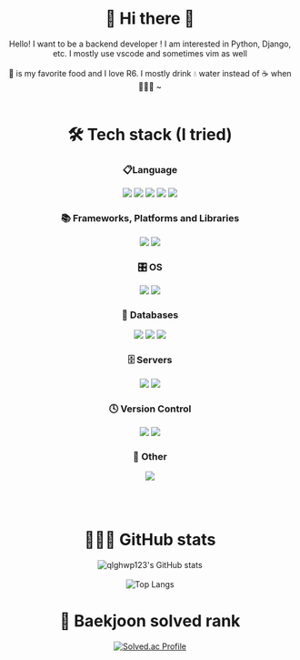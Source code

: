 <!--
**qlghwp123/qlghwp123** is a ✨ _special_ ✨ repository because its `README.md` (this file) appears on your GitHub profile.

Here are some ideas to get you started:

- 🔭 I’m currently working on ...
- 🌱 I’m currently learning ...
- 👯 I’m looking to collaborate on ...
- 🤔 I’m looking for help with ...
- 💬 Ask me about ...
- 📫 How to reach me: ...
- 😄 Pronouns: ...
- ⚡ Fun fact: ...
-->

<div align="center">
  
  # 👋 Hi there 👋  
  Hello! I want to be a backend developer ! 
  I am interested in Python, Django, etc.
  I mostly use vscode and sometimes vim as well  
  <br>
  🍕 is my favorite food and I love R6. 
  I mostly drink 💧 water instead of ☕️ when 👨🏻‍💻 ~
  <br><br>
  
  # 🛠️ Tech stack (I tried)
  ### 📋Language
  <img src="https://img.shields.io/badge/c-%2300599C.svg?style=for-the-badge&logo=c&logoColor=white">
  <img src="https://img.shields.io/badge/c++-00599C?style=for-the-badge&logo=c%2B%2B&logoColor=white">
  <img src="https://img.shields.io/badge/python-3670A0?style=for-the-badge&logo=python&logoColor=ffdd54">
  <img src="https://img.shields.io/badge/html5-E34F26?style=for-the-badge&logo=html5&logoColor=white">
  <img src="https://img.shields.io/badge/css3-%231572B6.svg?style=for-the-badge&logo=css3&logoColor=white">

  
  ### 📚 Frameworks, Platforms and Libraries
  <img src="https://img.shields.io/badge/django-%23092E20.svg?style=for-the-badge&logo=django&logoColor=white">
  <img src="https://img.shields.io/badge/bootstrap-%23563D7C.svg?style=for-the-badge&logo=bootstrap&logoColor=white">
  
  
  ### 🎛️ OS
  <img src="https://img.shields.io/badge/Windows-0078D6?style=for-the-badge&logo=windows&logoColor=white">
  <img src="https://img.shields.io/badge/Ubuntu-E95420?style=for-the-badge&logo=ubuntu&logoColor=white">
  
  
  ### 💾 Databases
  <img src="https://img.shields.io/badge/mysql-%2300f.svg?style=for-the-badge&logo=mysql&logoColor=white">
  <img src="https://img.shields.io/badge/MariaDB-003545?style=for-the-badge&logo=mariadb&logoColor=white">
  <img src="https://img.shields.io/badge/sqlite-%2307405e.svg?style=for-the-badge&logo=sqlite&logoColor=white">
  
  
  ### 🗄️ Servers
  <img src="https://img.shields.io/badge/gunicorn-%298729.svg?style=for-the-badge&logo=gunicorn&logoColor=white">
  <img src="https://img.shields.io/badge/nginx-%23009639.svg?style=for-the-badge&logo=nginx&logoColor=white">
  
  
  ### 🕓 Version Control
  <img src="https://img.shields.io/badge/git-F05032?style=for-the-badge&logo=git&logoColor=white">
  <img src="https://img.shields.io/badge/github-181717?style=for-the-badge&logo=github&logoColor=white">
  
  
  ### 🥅 Other
  <img src="https://img.shields.io/badge/-RaspberryPi-C51A4A?style=for-the-badge&logo=Raspberry-Pi">
  
  <br><br>
  
# 👨🏻‍💻 GitHub stats
![qlghwp123's GitHub stats](https://github-readme-stats.vercel.app/api?username=qlghwp123&show_icons=true&theme=swift)   
<br>
![Top Langs](https://github-readme-stats.vercel.app/api/top-langs/?username=qlghwp123&layout=compact&theme=swift) 
    
# 🏅 Baekjoon solved rank
[![Solved.ac Profile](http://mazassumnida.wtf/api/generate_badge?boj=anggimotti123)](https://solved.ac/anggimotti123)  
  
  
</div>


